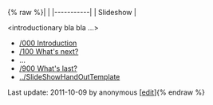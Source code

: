 {% raw %}|           |
|-----------|
| Slideshow |

&lt;introductionary bla bla ...&gt;

- [/000 Introduction](/SlideShowTemplate/000%20Introduction)
- [/100 What's next?](/SlideShowTemplate/100%20What%27s%20next%3F)
- ...
- [/900 What's last?](/SlideShowTemplate/900%20What%27s%20last%3F)
- [../SlideShowHandOutTemplate](https://blog.inductorsoftware.com/docsproto/missing/SlideShowHandOutTemplate)

Last update: 2011-10-09 by anonymous [[edit](https://github.com/delph-in/docs/wiki/SlideShowTemplate/_edit)]{% endraw %}